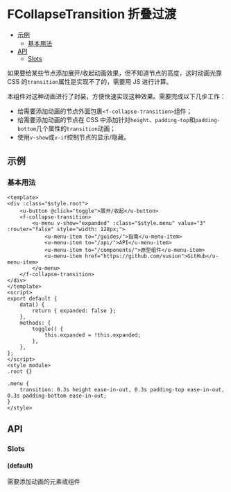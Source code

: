 <!-- 该 README.md 根据 api.yaml 和 docs/*.md 自动生成，为了方便在 GitHub 和 NPM 上查阅。如需修改，请查看源文件 -->

# FCollapseTransition 折叠过渡

- [示例](#示例)
    - [基本用法](#基本用法)
- [API]()
    - [Slots](#slots)

如果要给某些节点添加展开/收起动画效果，但不知道节点的高度，这时动画光靠 CSS 的`transition`属性是实现不了的，需要用 JS 进行计算。

本组件对这种动画进行了封装，方便快速实现这种效果。需要完成以下几步工作：

- 给需要添加动画的节点外面包裹`<f-collapse-transition>`组件；
- 给需要添加动画的节点在 CSS 中添加针对`height`、`padding-top`和`padding-bottom`几个属性的`transition`动画；
- 使用`v-show`或`v-if`控制节点的显示/隐藏。

## 示例
### 基本用法

``` vue
<template>
<div :class="$style.root">
    <u-button @click="toggle">展开/收起</u-button>
    <f-collapse-transition>
        <u-menu v-show="expanded" :class="$style.menu" value="3" :router="false" style="width: 128px;">
            <u-menu-item to="/guides/">指南</u-menu-item>
            <u-menu-item to="/api/">API</u-menu-item>
            <u-menu-item to="/components/">原型组件</u-menu-item>
            <u-menu-item href="https://github.com/vusion">GitHub</u-menu-item>
        </u-menu>
    </f-collapse-transition>
</div>
</template>
<script>
export default {
    data() {
        return { expanded: false };
    },
    methods: {
        toggle() {
            this.expanded = !this.expanded;
        },
    },
};
</script>
<style module>
.root {}

.menu {
    transition: 0.3s height ease-in-out, 0.3s padding-top ease-in-out, 0.3s padding-bottom ease-in-out;
}
</style>
```

## API
### Slots

#### (default)

需要添加动画的元素或组件

